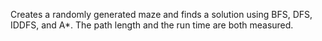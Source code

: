 Creates a randomly generated maze and finds a solution using BFS, DFS, IDDFS, and A*. The path length and the run time are both measured. 
